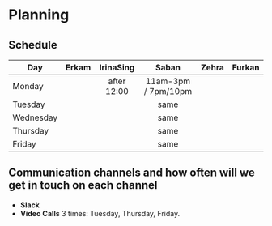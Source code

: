 
# Planning

## Schedule

| Day       | Erkam |  IrinaSing  | Saban |Zehra | Furkan
| --------- | :----------: | :---------: | :-----------: | :-----------------: | :---------------------: |
| Monday    |    |  after 12:00  |11am-3pm / 7pm/10pm  |    |    |
| Tuesday    |    |    |  same   |    |    |
| Wednesday    |    |    |    same |    |    |
| Thursday    |    |    | same    |    |    |
| Friday    |    |    |same     |    |    |

## Communication channels and how often will we get in touch on each channel

- **Slack**
- **Video Calls** 3 times: Tuesday, Thursday, Friday.

